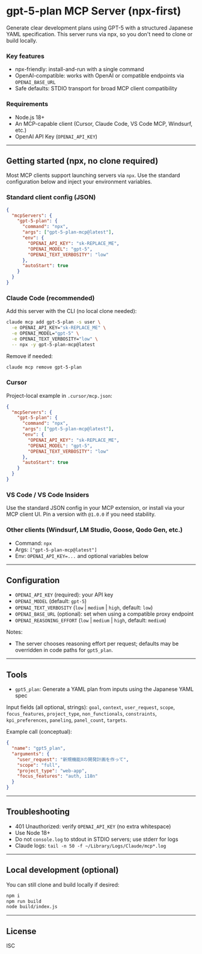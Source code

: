 # gpt-5-plan MCP Server (npx-first)

Generate clear development plans using GPT-5 with a structured Japanese YAML specification. This server runs via npx, so you don't need to clone or build locally.

### Key features

- npx-friendly: install-and-run with a single command
- OpenAI-compatible: works with OpenAI or compatible endpoints via `OPENAI_BASE_URL`
- Safe defaults: STDIO transport for broad MCP client compatibility

### Requirements

- Node.js 18+
- An MCP-capable client (Cursor, Claude Code, VS Code MCP, Windsurf, etc.)
- OpenAI API Key (`OPENAI_API_KEY`)

---

## Getting started (npx, no clone required)

Most MCP clients support launching servers via `npx`. Use the standard configuration below and inject your environment variables.

### Standard client config (JSON)
```json
{
  "mcpServers": {
    "gpt-5-plan": {
      "command": "npx",
      "args": ["gpt-5-plan-mcp@latest"],
      "env": {
        "OPENAI_API_KEY": "sk-REPLACE_ME",
        "OPENAI_MODEL": "gpt-5",
        "OPENAI_TEXT_VERBOSITY": "low"
      },
      "autoStart": true
    }
  }
}
```

### Claude Code (recommended)
Add this server with the CLI (no local clone needed):

```bash
claude mcp add gpt-5-plan -s user \
  -e OPENAI_API_KEY="sk-REPLACE_ME" \
  -e OPENAI_MODEL="gpt-5" \
  -e OPENAI_TEXT_VERBOSITY="low" \
  -- npx -y gpt-5-plan-mcp@latest
```

Remove if needed:
```bash
claude mcp remove gpt-5-plan
```

### Cursor
Project-local example in `.cursor/mcp.json`:
```json
{
  "mcpServers": {
    "gpt-5-plan": {
      "command": "npx",
      "args": ["gpt-5-plan-mcp@latest"],
      "env": {
        "OPENAI_API_KEY": "sk-REPLACE_ME",
        "OPENAI_MODEL": "gpt-5",
        "OPENAI_TEXT_VERBOSITY": "low"
      },
      "autoStart": true
    }
  }
}
```

### VS Code / VS Code Insiders
Use the standard JSON config in your MCP extension, or install via your MCP client UI. Pin a version with `@1.0.0` if you need stability.

### Other clients (Windsurf, LM Studio, Goose, Qodo Gen, etc.)
- Command: `npx`
- Args: `["gpt-5-plan-mcp@latest"]`
- Env: `OPENAI_API_KEY=...` and optional variables below

---

## Configuration

- `OPENAI_API_KEY` (required): your API key
- `OPENAI_MODEL` (default: `gpt-5`)
- `OPENAI_TEXT_VERBOSITY` (`low` | `medium` | `high`, default: `low`)
- `OPENAI_BASE_URL` (optional): set when using a compatible proxy endpoint
- `OPENAI_REASONING_EFFORT` (`low` | `medium` | `high`, default: `medium`)

Notes:
- The server chooses reasoning effort per request; defaults may be overridden in code paths for `gpt5_plan`.

---

## Tools

- `gpt5_plan`: Generate a YAML plan from inputs using the Japanese YAML spec

Input fields (all optional, strings): `goal`, `context`, `user_request`, `scope`, `focus_features`, `project_type`, `non_functionals`, `constraints`, `kpi_preferences`, `paneling`, `panel_count`, `targets`.

Example call (conceptual):
```json
{
  "name": "gpt5_plan",
  "arguments": {
    "user_request": "新規機能Xの開発計画を作って",
    "scope": "full",
    "project_type": "web-app",
    "focus_features": "auth, i18n"
  }
}
```

---

## Troubleshooting

- 401 Unauthorized: verify `OPENAI_API_KEY` (no extra whitespace)
- Use Node 18+
- Do not `console.log` to stdout in STDIO servers; use stderr for logs
- Claude logs: `tail -n 50 -f ~/Library/Logs/Claude/mcp*.log`

---

## Local development (optional)

You can still clone and build locally if desired:
```bash
npm i
npm run build
node build/index.js
```

---

## License

ISC
